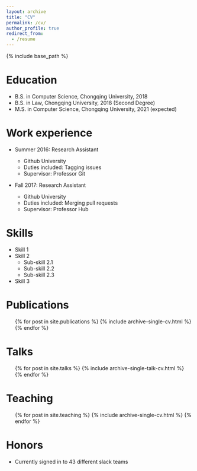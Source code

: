 ```yaml
---
layout: archive
title: "CV"
permalink: /cv/
author_profile: true
redirect_from:
  - /resume
---
```


{% include base_path %}

Education
======
* B.S. in Computer Science, Chongqing University, 2018
* B.S. in Law, Chongqing University, 2018 (Second Degree)
* M.S. in Computer Science, Chongqing University, 2021 (expected)
<!-- * Ph.D in Version Control Theory, GitHub University, 2018 (expected) -->

Work experience
======
* Summer 2016: Research Assistant
  * Github University
  * Duties included: Tagging issues
  * Supervisor: Professor Git

* Fall 2017: Research Assistant
  * Github University
  * Duties included: Merging pull requests
  * Supervisor: Professor Hub
  
Skills
======
* Skill 1
* Skill 2
  * Sub-skill 2.1
  * Sub-skill 2.2
  * Sub-skill 2.3
* Skill 3

Publications
======
  <ul>{% for post in site.publications %}
    {% include archive-single-cv.html %}
  {% endfor %}</ul>
  
Talks
======
  <ul>{% for post in site.talks %}
    {% include archive-single-talk-cv.html %}
  {% endfor %}</ul>
  
Teaching
======
  <ul>{% for post in site.teaching %}
    {% include archive-single-cv.html %}
  {% endfor %}</ul>
  
Honors
======
* Currently signed in to 43 different slack teams
